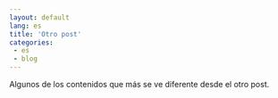 ```yaml
---
layout: default
lang: es
title: 'Otro post'
categories:
 - es
 - blog
---
```


Algunos de los contenidos que más se ve diferente desde el otro post.
